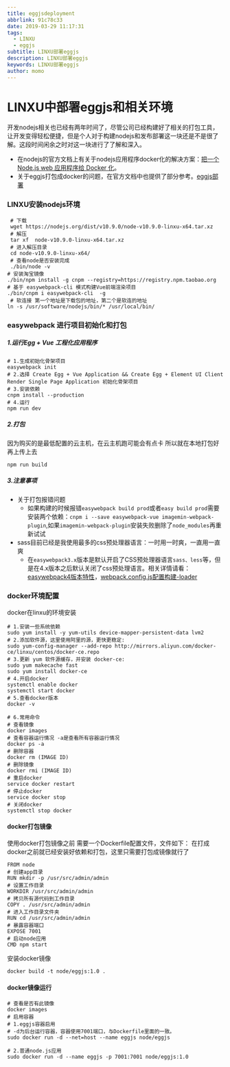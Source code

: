 ```yaml
---
title: eggjsdeployment
abbrlink: 91c78c33
date: 2019-03-29 11:17:31
tags:
  - LINXU
  - eggjs
subtitle: LINXU部署eggjs
description: LINXU部署eggjs
keywords: LINXU部署eggjs
author: momo
---
```

# LINXU中部署eggjs和相关环境

开发nodejs相关也已经有两年时间了，尽管公司已经构建好了相关的打包工具，让开发变得轻松便捷，但是个人对于构建nodejs和发布部署这一块还是不是很了解。这段时间闲余之时对这一块进行了了解和深入。

 - 在nodejs的官方文档上有关于nodejs应用程序docker化的解决方案：[把一个 Node.js web 应用程序给 Docker 化](https://nodejs.org/zh-cn/docs/guides/nodejs-docker-webapp/)。
 - 关于eggjs打包成docker的问题，在官方文档中也提供了部分参考。[eggjs部署](https://eggjs.org/zh-cn/core/deployment.html)  
 <!-- more -->
### LINXU安装nodejs环境
```
 # 下载
 wget https://nodejs.org/dist/v10.9.0/node-v10.9.0-linxu-x64.tar.xz    
 # 解压
 tar xf  node-v10.9.0-linxu-x64.tar.xz       
 # 进入解压目录
 cd node-v10.9.0-linxu-x64/    
 # 查看node是否安装完成              
 ./bin/node -v        
# 安装淘宝镜像
./bin/npm install -g cnpm --registry=https://registry.npm.taobao.org
# 基于 easywebpack-cli 模式构建Vue前端渲染项目
./bin/cnpm i easywebpack-cli  -g
 # 软连接 第一个地址是下载包的地址，第二个是软连的地址
ln -s /usr/software/nodejs/bin/* /usr/local/bin/ 
```
###  easywebpack 进行项目初始化和打包

##### 1.运行Egg + Vue 工程化应用程序
```
# 1.生成初始化骨架项目
easywebpack init
# 2.选择 Create Egg + Vue Application && Create Egg + Element UI Client Render Single Page Application 初始化骨架项目
# 3.安装依赖
cnpm install --production
# 4.运行
npm run dev
```
##### 2.打包
因为购买的是最低配置的云主机，在云主机跑可能会有点卡 所以就在本地打包好再上传上去

```
npm run build
```
##### 3.注意事项
- 关于打包报错问题
   - 如果构建的时候报错```easywebpack build prod```或者```easy build prod```需要安装两个依赖：```cnpm i --save easywebpack-vue imagemin-webpack-plugin```,如果```imagemin-webpack-plugin```安装失败删除了```node_modules```再重新试试
- sass目前已经是我使用最多的css预处理器语言：一时用一时爽，一直用一直爽
  - 在```easywebpack3.x```版本是默认开启了CSS预处理器语言```sass、less```等，但是在4.x版本之后默认关闭了css预处理语言。相关详情请看：[easywebpack4版本特性](https://www.yuque.com/easy-team/easywebpack/v4)，[webpack.config.js配置构建-loader](https://www.yuque.com/easy-team/easywebpack/loader)

### docker环境配置
docker在linxu的环境安装

```
# 1.安装一些系统依赖
sudo yum install -y yum-utils device-mapper-persistent-data lvm2
# 2.添加软件源，这里使用阿里的源，更快更稳定:
sudo yum-config-manager --add-repo http://mirrors.aliyun.com/docker-ce/linxu/centos/docker-ce.repo
# 3.更新 yum 软件源缓存，并安装 docker-ce:
sudo yum makecache fast
sudo yum install docker-ce
# 4.开启docker
systemctl enable docker
systemctl start docker
# 5.查看docker版本
docker -v

# 6.常用命令
# 查看镜像
docker images
# 查看容器运行情况 -a是查看所有容器运行情况
docker ps -a
# 删除容器
docker rm (IMAGE ID)
# 删除镜像
docker rmi (IMAGE ID)
# 重启docker
service docker restart
# 停止docker
service docker stop
# 关闭docker
systemctl stop docker
```

#### docker打包镜像
使用docker打包镜像之前 需要一个Dockerfile配置文件，文件如下：
在打成docker之前就已经安装好依赖和打包，这里只需要打包成镜像就行了

```
FROM node
# 创建app目录
RUN mkdir -p /usr/src/admin/admin
# 设置工作目录
WORKDIR /usr/src/admin/admin
# 拷贝所有源代码到工作目录
COPY . /usr/src/admin/admin
# 进入工作目录文件夹
RUN cd /usr/src/admin/admin
# 暴露容器端口
EXPOSE 7001
# 启动node应用
CMD npm start
```
安装docker镜像

```
docker build -t node/eggjs:1.0 .
```

#### docker镜像运行

```
# 查看是否有此镜像
docker images
# 启用容器
# 1.eggjs容器启用
# -d为后台运行容器，容器使用7001端口，与Dockerfile里面的一致。
sudo docker run -d --net=host --name eggjs node/eggjs

# 2.普通node.js应用
sudo docker run -d --name eggjs -p 7001:7001 node/eggjs:1.0
```

